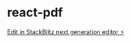 # react-pdf

[Edit in StackBlitz next generation editor ⚡️](https://stackblitz.com/~/github.com/moyarich/react-pdf)